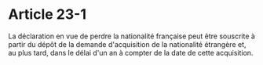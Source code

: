 # Article 23-1

La déclaration en vue de perdre la nationalité française peut être souscrite à partir du dépôt de la demande d'acquisition de la nationalité étrangère et, au plus tard, dans le délai d'un an à compter de la date de cette acquisition.
